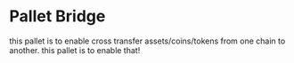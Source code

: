 # Pallet Bridge

this pallet is to enable cross transfer assets/coins/tokens from one chain to another. this pallet is to enable that!